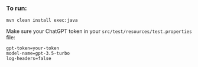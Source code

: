 ### To run: 
```shell
mvn clean install exec:java 
``` 

Make sure your ChatGPT token in your `src/test/resources/test.properties` file:
```
gpt-token=your-token
model-name=gpt-3.5-turbo
log-headers=false
```
